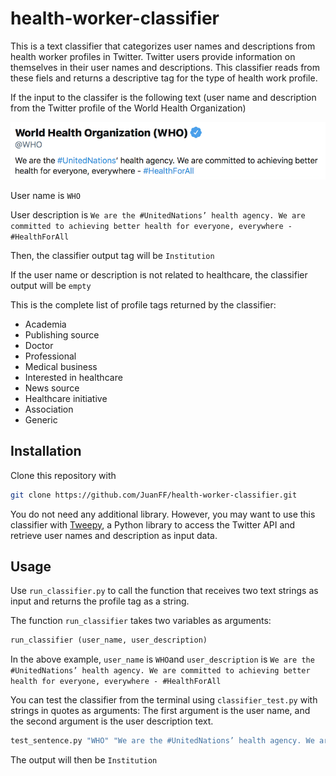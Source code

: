 # health-worker-classifier

This is a text classifier that categorizes user names and descriptions from health worker profiles in Twitter. Twitter users provide information on themselves in their user names and descriptions. This classifier reads from these fiels and returns a descriptive tag for the type of health work profile.

If the input to the classifer is the following text (user name and description from the Twitter profile of the World Health Organization)

![WHO](who.png)

User name is ```WHO```

User description is ```We are the #UnitedNations’ health agency. We are committed to achieving better health for everyone, everywhere - #HealthForAll```

Then, the classifier output tag will be ```Institution```

If the user name or description is not related to healthcare, the classifier output will be ```empty```

This is the complete list of profile tags returned by the classifier:

- Academia
- Publishing source
- Doctor
- Professional
- Medical business
- Interested in healthcare
- News source
- Healthcare initiative
- Association
- Generic


## Installation

Clone this repository with

```bash
git clone https://github.com/JuanFF/health-worker-classifier.git
```
You do not need any additional library. However, you may want to use this classifier with [Tweepy](https://www.tweepy.org), a Python library to access the Twitter API and retrieve user names and description as input data.


## Usage

Use ```run_classifier.py``` to call the function that receives two text strings as input and returns the profile tag as a string.

The function ```run_classifier``` takes two variables as arguments:

```python
run_classifier (user_name, user_description)
```

In the above example, ```user_name``` is ```WHO```and ```user_description``` is ```We are the #UnitedNations’ health agency. We are committed to achieving better health for everyone, everywhere - #HealthForAll```

You can test the classifier from the terminal using ```classifier_test.py``` with strings in quotes as arguments: The first argument is the user name, and the second argument is the user description text.


```bash
test_sentence.py "WHO" "We are the #UnitedNations’ health agency. We are committed to achieving better health for everyone, everywhere"
```

The output will then be ```Institution```
